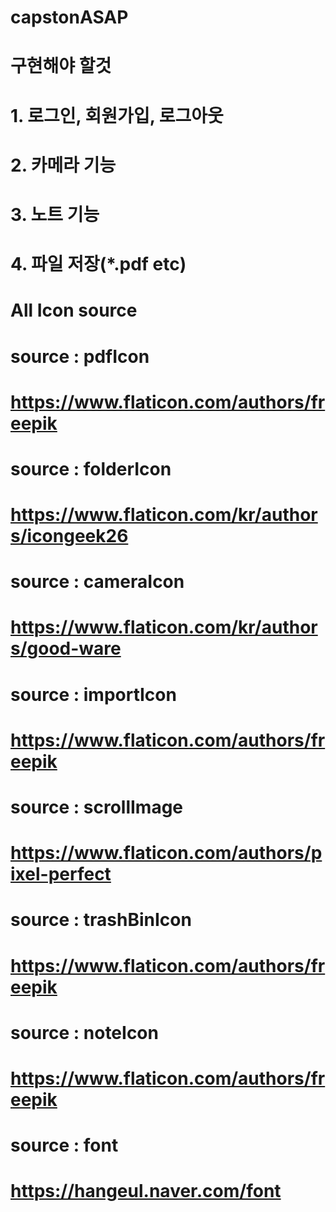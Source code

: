 # capstonASAP
# 구현해야 할것
# 1. 로그인, 회원가입, 로그아웃
# 2. 카메라 기능
# 3. 노트 기능
# 4. 파일 저장(*.pdf etc)

# All Icon source
# source : pdfIcon
# https://www.flaticon.com/authors/freepik
# source : folderIcon 
# https://www.flaticon.com/kr/authors/icongeek26
# source : cameraIcon
# https://www.flaticon.com/kr/authors/good-ware
# source : importIcon
# https://www.flaticon.com/authors/freepik
# source : scrollImage
# https://www.flaticon.com/authors/pixel-perfect
# source : trashBinIcon
# https://www.flaticon.com/authors/freepik
# source : noteIcon
# https://www.flaticon.com/authors/freepik
# source : font
# https://hangeul.naver.com/font
